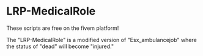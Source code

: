 # LRP-MedicalRole
These scripts are free on the fivem platform!

The "LRP-MedicalRole" is a modified version of "Esx_ambulancejob" where the status of "dead" will become "injured."
